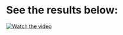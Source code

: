 # See the results below:

[![Watch the video](https://user-images.githubusercontent.com/71460155/233825197-db058396-150b-4bb3-a9f4-9ae552a16683.png)](https://www.loom.com/share/fa72b856d17f4f21be093e8e792f718b)

